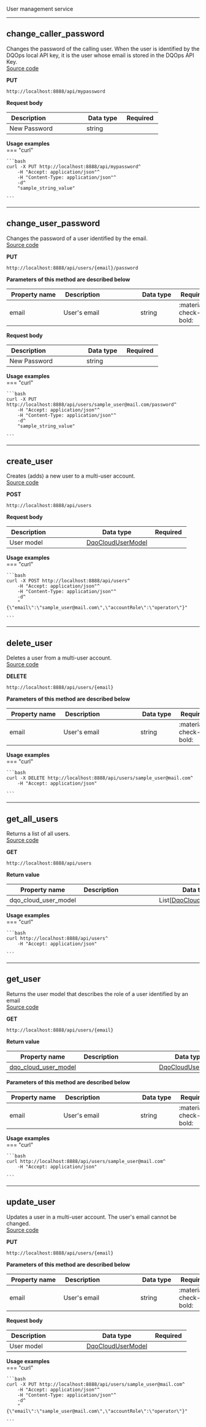User management service  


___  
## change_caller_password  
Changes the password of the calling user. When the user is identified by the DQOps local API key, it is the user whose email is stored in the DQOps API Key.  
[Source code](https://github.com/dqops/dqo/blob/develop/distribution/python/dqops/client/api/users/change_caller_password.py)
  

**PUT**
```
http://localhost:8888/api/mypassword  
```





**Request body**  
  
|&nbsp;Description&nbsp;&nbsp;&nbsp;&nbsp;&nbsp;&nbsp;&nbsp;&nbsp;&nbsp;&nbsp;&nbsp;&nbsp;&nbsp;&nbsp;&nbsp;&nbsp;&nbsp;&nbsp;&nbsp;&nbsp;&nbsp;|&nbsp;Data&nbsp;type&nbsp;|&nbsp;Required&nbsp;|
|---------------------------------|-----------|-----------------|
|New Password|string| |




**Usage examples**  
=== "curl"
      
    ```bash
    curl -X PUT http://localhost:8888/api/mypassword^
		-H "Accept: application/json"^
		-H "Content-Type: application/json"^
		-d^
		"sample_string_value"

    ```


___  
## change_user_password  
Changes the password of a user identified by the email.  
[Source code](https://github.com/dqops/dqo/blob/develop/distribution/python/dqops/client/api/users/change_user_password.py)
  

**PUT**
```
http://localhost:8888/api/users/{email}/password  
```



**Parameters of this method are described below**  
  
|&nbsp;Property&nbsp;name&nbsp;|&nbsp;Description&nbsp;&nbsp;&nbsp;&nbsp;&nbsp;&nbsp;&nbsp;&nbsp;&nbsp;&nbsp;&nbsp;&nbsp;&nbsp;&nbsp;&nbsp;&nbsp;&nbsp;&nbsp;&nbsp;&nbsp;&nbsp;|&nbsp;Data&nbsp;type&nbsp;|&nbsp;Required&nbsp;|
|---------------|---------------------------------|-----------|-----------------|
|email|User&#x27;s email|string|:material-check-bold:|




**Request body**  
  
|&nbsp;Description&nbsp;&nbsp;&nbsp;&nbsp;&nbsp;&nbsp;&nbsp;&nbsp;&nbsp;&nbsp;&nbsp;&nbsp;&nbsp;&nbsp;&nbsp;&nbsp;&nbsp;&nbsp;&nbsp;&nbsp;&nbsp;|&nbsp;Data&nbsp;type&nbsp;|&nbsp;Required&nbsp;|
|---------------------------------|-----------|-----------------|
|New Password|string| |




**Usage examples**  
=== "curl"
      
    ```bash
    curl -X PUT http://localhost:8888/api/users/sample_user@mail.com/password^
		-H "Accept: application/json"^
		-H "Content-Type: application/json"^
		-d^
		"sample_string_value"

    ```


___  
## create_user  
Creates (adds) a new user to a multi-user account.  
[Source code](https://github.com/dqops/dqo/blob/develop/distribution/python/dqops/client/api/users/create_user.py)
  

**POST**
```
http://localhost:8888/api/users  
```





**Request body**  
  
|&nbsp;Description&nbsp;&nbsp;&nbsp;&nbsp;&nbsp;&nbsp;&nbsp;&nbsp;&nbsp;&nbsp;&nbsp;&nbsp;&nbsp;&nbsp;&nbsp;&nbsp;&nbsp;&nbsp;&nbsp;&nbsp;&nbsp;|&nbsp;Data&nbsp;type&nbsp;|&nbsp;Required&nbsp;|
|---------------------------------|-----------|-----------------|
|User model|[DqoCloudUserModel](../../models/users/#DqoCloudUserModel)| |




**Usage examples**  
=== "curl"
      
    ```bash
    curl -X POST http://localhost:8888/api/users^
		-H "Accept: application/json"^
		-H "Content-Type: application/json"^
		-d^
		"{\"email\":\"sample_user@mail.com\",\"accountRole\":\"operator\"}"

    ```


___  
## delete_user  
Deletes a user from a multi-user account.  
[Source code](https://github.com/dqops/dqo/blob/develop/distribution/python/dqops/client/api/users/delete_user.py)
  

**DELETE**
```
http://localhost:8888/api/users/{email}  
```



**Parameters of this method are described below**  
  
|&nbsp;Property&nbsp;name&nbsp;|&nbsp;Description&nbsp;&nbsp;&nbsp;&nbsp;&nbsp;&nbsp;&nbsp;&nbsp;&nbsp;&nbsp;&nbsp;&nbsp;&nbsp;&nbsp;&nbsp;&nbsp;&nbsp;&nbsp;&nbsp;&nbsp;&nbsp;|&nbsp;Data&nbsp;type&nbsp;|&nbsp;Required&nbsp;|
|---------------|---------------------------------|-----------|-----------------|
|email|User&#x27;s email|string|:material-check-bold:|






**Usage examples**  
=== "curl"
      
    ```bash
    curl -X DELETE http://localhost:8888/api/users/sample_user@mail.com^
		-H "Accept: application/json"

    ```


___  
## get_all_users  
Returns a list of all users.  
[Source code](https://github.com/dqops/dqo/blob/develop/distribution/python/dqops/client/api/users/get_all_users.py)
  

**GET**
```
http://localhost:8888/api/users  
```

**Return value**  
  
|&nbsp;Property&nbsp;name&nbsp;|&nbsp;Description&nbsp;&nbsp;&nbsp;&nbsp;&nbsp;&nbsp;&nbsp;&nbsp;&nbsp;&nbsp;&nbsp;&nbsp;&nbsp;&nbsp;&nbsp;&nbsp;&nbsp;&nbsp;&nbsp;&nbsp;&nbsp;|&nbsp;Data&nbsp;type&nbsp;|
|---------------|---------------------------------|-----------|
|dqo_cloud_user_model||List[[DqoCloudUserModel](../../models/users/#DqoCloudUserModel)]|








**Usage examples**  
=== "curl"
      
    ```bash
    curl http://localhost:8888/api/users^
		-H "Accept: application/json"

    ```


___  
## get_user  
Returns the user model that describes the role of a user identified by an email  
[Source code](https://github.com/dqops/dqo/blob/develop/distribution/python/dqops/client/api/users/get_user.py)
  

**GET**
```
http://localhost:8888/api/users/{email}  
```

**Return value**  
  
|&nbsp;Property&nbsp;name&nbsp;|&nbsp;Description&nbsp;&nbsp;&nbsp;&nbsp;&nbsp;&nbsp;&nbsp;&nbsp;&nbsp;&nbsp;&nbsp;&nbsp;&nbsp;&nbsp;&nbsp;&nbsp;&nbsp;&nbsp;&nbsp;&nbsp;&nbsp;|&nbsp;Data&nbsp;type&nbsp;|
|---------------|---------------------------------|-----------|
|[dqo_cloud_user_model](../../models/users/#DqoCloudUserModel)||[DqoCloudUserModel](../../models/users/#DqoCloudUserModel)|




**Parameters of this method are described below**  
  
|&nbsp;Property&nbsp;name&nbsp;|&nbsp;Description&nbsp;&nbsp;&nbsp;&nbsp;&nbsp;&nbsp;&nbsp;&nbsp;&nbsp;&nbsp;&nbsp;&nbsp;&nbsp;&nbsp;&nbsp;&nbsp;&nbsp;&nbsp;&nbsp;&nbsp;&nbsp;|&nbsp;Data&nbsp;type&nbsp;|&nbsp;Required&nbsp;|
|---------------|---------------------------------|-----------|-----------------|
|email|User&#x27;s email|string|:material-check-bold:|






**Usage examples**  
=== "curl"
      
    ```bash
    curl http://localhost:8888/api/users/sample_user@mail.com^
		-H "Accept: application/json"

    ```


___  
## update_user  
Updates a user in a multi-user account. The user&#x27;s email cannot be changed.  
[Source code](https://github.com/dqops/dqo/blob/develop/distribution/python/dqops/client/api/users/update_user.py)
  

**PUT**
```
http://localhost:8888/api/users/{email}  
```



**Parameters of this method are described below**  
  
|&nbsp;Property&nbsp;name&nbsp;|&nbsp;Description&nbsp;&nbsp;&nbsp;&nbsp;&nbsp;&nbsp;&nbsp;&nbsp;&nbsp;&nbsp;&nbsp;&nbsp;&nbsp;&nbsp;&nbsp;&nbsp;&nbsp;&nbsp;&nbsp;&nbsp;&nbsp;|&nbsp;Data&nbsp;type&nbsp;|&nbsp;Required&nbsp;|
|---------------|---------------------------------|-----------|-----------------|
|email|User&#x27;s email|string|:material-check-bold:|




**Request body**  
  
|&nbsp;Description&nbsp;&nbsp;&nbsp;&nbsp;&nbsp;&nbsp;&nbsp;&nbsp;&nbsp;&nbsp;&nbsp;&nbsp;&nbsp;&nbsp;&nbsp;&nbsp;&nbsp;&nbsp;&nbsp;&nbsp;&nbsp;|&nbsp;Data&nbsp;type&nbsp;|&nbsp;Required&nbsp;|
|---------------------------------|-----------|-----------------|
|User model|[DqoCloudUserModel](../../models/users/#DqoCloudUserModel)| |




**Usage examples**  
=== "curl"
      
    ```bash
    curl -X PUT http://localhost:8888/api/users/sample_user@mail.com^
		-H "Accept: application/json"^
		-H "Content-Type: application/json"^
		-d^
		"{\"email\":\"sample_user@mail.com\",\"accountRole\":\"operator\"}"

    ```



